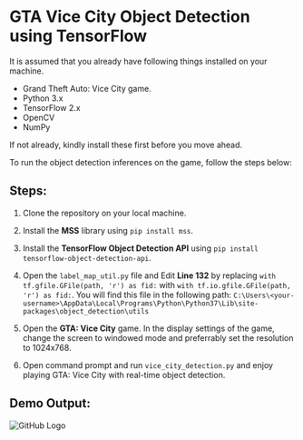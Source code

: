 # GTA Vice City Object Detection using TensorFlow

It is assumed that you already have following things installed on your machine.
- Grand Theft Auto: Vice City game.
- Python 3.x
- TensorFlow 2.x
- OpenCV
- NumPy

If not already, kindly install these first before you move ahead.

To run the object detection inferences on the game, follow the steps below:

## Steps:
 
1. Clone the repository on your local machine.

2. Install the **MSS** library using ```pip install mss```.

3. Install the **TensorFlow Object Detection API** using ```pip install tensorflow-object-detection-api```.

4. Open the ```label_map_util.py``` file and Edit **Line 132** by replacing ```with tf.gfile.GFile(path, 'r') as fid:``` with ```with tf.io.gfile.GFile(path, 'r') as fid:```. 
You will find this file in the following path: ```C:\Users\<your-username>\AppData\Local\Programs\Python\Python37\Lib\site-packages\object_detection\utils```

5. Open the **GTA: Vice City** game. In the display settings of the game, change the screen to windowed mode and preferrably set the resolution to 1024x768.
 
6. Open command prompt and run ```vice_city_detection.py``` and enjoy playing GTA: Vice City with real-time object detection.


## Demo Output:

![GitHub Logo](Output.gif)
